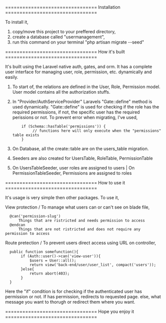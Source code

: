 

================================ Installation ================================

To install it, 
1) copy/move this project to your preffered directory, 
2) create a database called "usermanagement",
3) run this command on your terminal "php artisan migrate --seed"

================================ How it's built ================================

It's built using the Laravel native auth, gates, and orm. It has a complete user interface for managing user, role, permission, etc. dynamically and easily.

1) To start of, the relations are defined in the User, Role, Permission model. User model contains all the authorization stuffs.
2) In "Provider/AuthServiceProvider" Laravels "Gate::define" method is used dynamically. "Gate::define" is used for checking if the role has the required permissions, if not, the specific user has the required perissions or not.
      To prevent error when migrating, I've used,

           if (Schema::hasTable('permissions')) {
                // functions here will only execute when the "permissions" table exists
           }

3) On Database, all the create::table are on the users_table migration.
4) Seeders are also created for UsersTable, RoleTable, PermissionTable
5) On UsersTableSeeder, user roles are assigned to users | On PermissionTableSeeder, Permissions are assigned to roles

================================ How to use it ================================

It's usage is very simple then other packages. To use it,

View protection / To manage what users can or can't see
on blade file, 

      @can('permission-slug')
          Things that are ristricted and needs permission to access
      @endcan
          Things that are not ristricted and does not require any permission to access

Route pretection / To prevent users direct access using URL
on controller,

      public function somefunction(){
           if (Auth::user()->can('view-user')){
               $users = User::all();
               return view('back-end/user/user_list', compact('users'));
           }else{
               return abort(403);
           }
      }

Here the "if" condition is for checking if the authenticated user has permission or not. If has permission, redirects to requested page. else, what message you want to thorugh or redirect them where you want.

================================ Hope you enjoy it ================================


